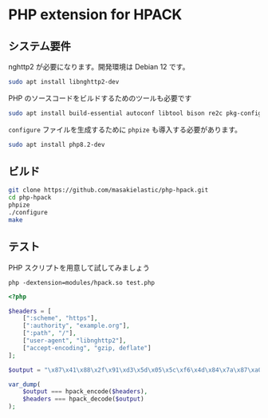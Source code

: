 # PHP extension for HPACK


## システム要件

nghttp2 が必要になります。開発環境は Debian 12 です。

```sh
sudo apt install libnghttp2-dev
```

PHP のソースコードをビルドするためのツールも必要です

```sh
sudo apt install build-essential autoconf libtool bison re2c pkg-config
```

`configure` ファイルを生成するために `phpize` も導入する必要があります。


```sh
sudo apt install php8.2-dev
```

## ビルド

```sh
git clone https://github.com/masakielastic/php-hpack.git
cd php-hpack
phpize
./configure
make
```

## テスト

PHP スクリプトを用意して試してみましょう

```
php -dextension=modules/hpack.so test.php
```

```php
<?php

$headers = [
    [":scheme", "https"],
    [":authority", "example.org"],
    [":path", "/"],
    ["user-agent", "libnghttp2"],
    ["accept-encoding", "gzip, deflate"]
];

$output = "\x87\x41\x88\x2f\x91\xd3\x5d\x05\x5c\xf6\x4d\x84\x7a\x87\xa0\xd1\xd5\x34\xe9\x4d\x62\x90";

var_dump(
    $output === hpack_encode($headers),
    $headers === hpack_decode($output)
);
```
